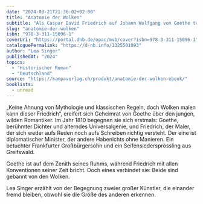 ```yaml
---
date: "2024-08-21T21:36:02+02:00"
title: "Anatomie der Wolken"
subtitle: "Als Caspar David Friedrich auf Johann Wolfgang von Goethe traf"
slug: "anatomie-der-wolken"
isbn: "978-3-311-15096-1"
coverUri: "https://portal.dnb.de/opac/mvb/cover?isbn=978-3-311-15096-1"
cataloguePermalink: "https://d-nb.info/1325501093"
author: "Lea Singer"
publishedAt: "2024"
topics:
  - "Historischer Roman"
  - "Deutschland"
source: "https://kampaverlag.ch/produkt/anatomie-der-wolken-ebook/"
booklists:
  - unread
---
```


„Keine Ahnung von Mythologie und klassischen Regeln, doch Wolken malen kann
dieser Friedrich“, ereifert sich Geheimrat von Goethe über den jungen, wilden
Romantiker. Im Jahr 1810 begegnen sie sich erstmals: Goethe, berühmter Dichter
und alterndes Universalgenie, und Friedrich, der Maler, der sich weder aufs
Reden noch aufs Schreiben richtig versteht. Der eine ist diplomatischer
Minister, der andere Habenichts ohne Manieren. Ein betuchter Frankfurter
Großbürgersohn und ein Seifensiedersprössling aus Greifswald.

Goethe ist auf dem Zenith seines Ruhms, während Friedrich mit allen
Konventionen seiner Zeit bricht. Doch eines verbindet sie: Beide sind gebannt
von den Wolken.

Lea Singer erzählt von der Begegnung zweier großer Künstler, die einander fremd
bleiben, obwohl sie die Größe des anderen erkennen.
